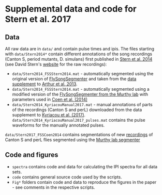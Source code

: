 # Supplemental data and code for Stern et al. 2017

## Data
All raw data are in `data/` and contain pulse times and ipis. The files starting with `data/Stern2014*` contain different annotations of the song recordings (Canton S, period mutants, D. simulans) first published in [Stern et al. 2014][7] (see David Stern's [website][1] for the raw recordings):
- `data/Stern2014_FSSStern2014.mat` - automatically segmented using the original version of [FlySongSegmenter][2] and taken from the [data supplement][1] to [Arthur et al.,2013][3].
- `data/Stern2014_FSSStern2014.mat` - automatically segmented using a modified version of the [FlySongSegmenter from the Murthy lab][4] with parameters used in [Coen et al. (2014)][5]
- `data/Stern2014_KyriacouManual2017.mat` - manual annotations of parts of the recordings (Canton S and perL) downloaded from the data supplement to [Kyriacou et al. (2017)][6]. `data/Stern2014_KyriacouManual2017_pulses.mat` contains the pulse waveforms for the manually annotated pulses.

`data/Stern2017_FSSCoen2014` contains segmentations of new [recordings][1] of Canton S and perL flies segmented using the [Murthy lab segmenter][4]

## Code and figures 
- `spectra` contains code and data for calculating the IPI spectra for all data sets.
- `code` contains general source code used by the scripts.
- `Fig*` folders contain code and data to reproduce the figures in the paper - see comments in the respective scripts.


[1]: https://www.janelia.org/lab/stern-lab/tools-reagents-data "Stern lab data"
[2]: https://github.com/FlyCourtship/FlySongSegmenter "original fly song segmenter"
[3]: https://bmcbiol.biomedcentral.com/articles/10.1186/1741-7007-11-11 "Multi-channel acoustic recording and automated analysis of Drosophila courtship songs"
[4]: https://github.com/murthylab/songSegmenter "Murthy lab song segmenter"
[5]: https://www.nature.com/nature/journal/v507/n7491/full/nature13131.html "Dynamic sensory cues shape song structure in _Drosophila_"
[6]: http://www.pnas.org/content/114/8/1970.abstract "Failure to reproduce period-dependent song cycles in Drosophila is due to poor automated pulse-detection and low-intensity courtship"
[7]: https://bmcbiol.biomedcentral.com/articles/10.1186/1741-7007-12-38 "Reported Drosophila courtship song rhythms are artifacts of data analysis"
